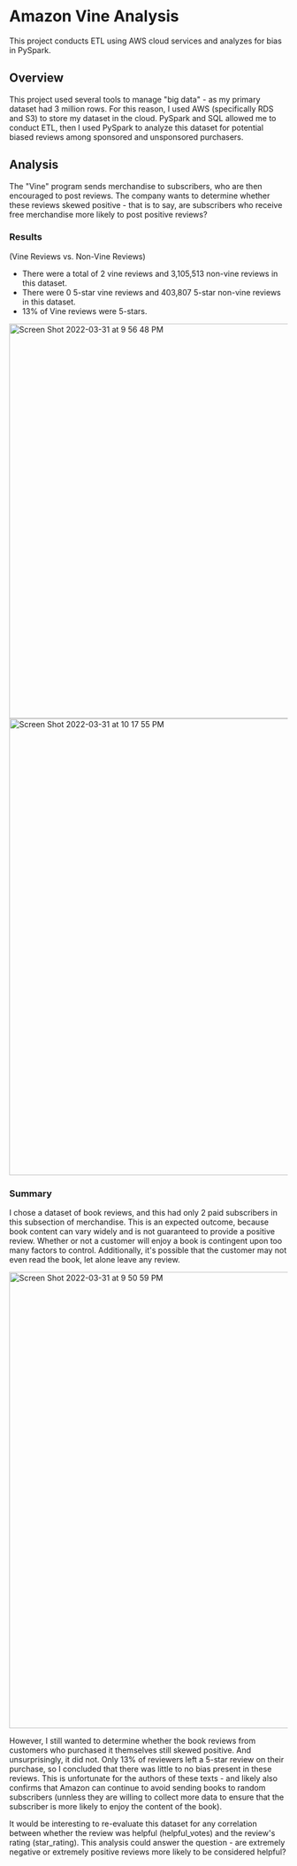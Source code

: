 # Amazon Vine Analysis
This project conducts ETL using AWS cloud services and analyzes for bias in PySpark.

## Overview ##
This project used several tools to manage "big data" - as my primary dataset had 3 million rows. For this reason, I used AWS (specifically RDS and S3) to store my dataset in the cloud. PySpark and SQL allowed me to conduct ETL, then I used PySpark to analyze this dataset for potential biased reviews among sponsored and unsponsored purchasers. 

## Analysis ##

The "Vine" program sends merchandise to subscribers, who are then encouraged to post reviews. The company wants to determine whether these reviews skewed positive - that is to say, are subscribers who receive free merchandise more likely to post positive reviews?

### Results

(Vine Reviews vs. Non-Vine Reviews)
* There were a total of 2 vine reviews and 3,105,513 non-vine reviews in this dataset. 
* There were 0 5-star vine reviews and 403,807 5-star non-vine reviews in this dataset. 
* 13% of Vine reviews were 5-stars.

<img width="714" alt="Screen Shot 2022-03-31 at 9 56 48 PM" src="https://user-images.githubusercontent.com/95657458/161179592-8b231e5c-9408-426c-a847-7a2919191cee.png">


<img width="826" alt="Screen Shot 2022-03-31 at 10 17 55 PM" src="https://user-images.githubusercontent.com/95657458/161181499-49f107b8-a3b3-40ee-bf34-d9931181e4fb.png">


### Summary

I chose a dataset of book reviews, and this had only 2 paid subscribers in this subsection of merchandise. This is an expected outcome, because book content can vary widely and is not guaranteed to provide a positive review. Whether or not a customer will enjoy a book is contingent upon too many factors to control. Additionally, it's possible that the customer may not even read the book, let alone leave any review. 


<img width="825" alt="Screen Shot 2022-03-31 at 9 50 59 PM" src="https://user-images.githubusercontent.com/95657458/161179066-7c7aba11-b304-4819-814e-93000a2b6b45.png">

However, I still wanted to determine whether the book reviews from customers who purchased it themselves still skewed positive. And unsurprisingly, it did not. Only 13% of reviewers left a 5-star review on their purchase, so I concluded that there was little to no bias present in these reviews. This is unfortunate for the authors of these texts - and likely also confirms that Amazon can continue to avoid sending books to random subscribers (unnless they are willing to collect more data to ensure that the subscriber is more likely to enjoy the content of the book).

It would be interesting to re-evaluate this dataset for any correlation between whether the review was helpful (helpful_votes) and the review's rating (star_rating). This analysis could answer the question - are extremely negative or extremely positive reviews more likely to be considered helpful?

